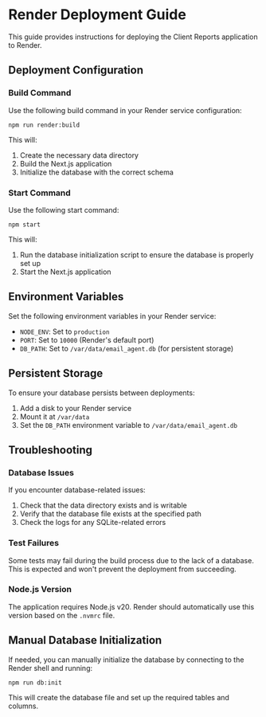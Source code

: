 # Render Deployment Guide

This guide provides instructions for deploying the Client Reports application to Render.

## Deployment Configuration

### Build Command

Use the following build command in your Render service configuration:

```
npm run render:build
```

This will:
1. Create the necessary data directory
2. Build the Next.js application
3. Initialize the database with the correct schema

### Start Command

Use the following start command:

```
npm start
```

This will:
1. Run the database initialization script to ensure the database is properly set up
2. Start the Next.js application

## Environment Variables

Set the following environment variables in your Render service:

- `NODE_ENV`: Set to `production`
- `PORT`: Set to `10000` (Render's default port)
- `DB_PATH`: Set to `/var/data/email_agent.db` (for persistent storage)

## Persistent Storage

To ensure your database persists between deployments:

1. Add a disk to your Render service
2. Mount it at `/var/data`
3. Set the `DB_PATH` environment variable to `/var/data/email_agent.db`

## Troubleshooting

### Database Issues

If you encounter database-related issues:

1. Check that the data directory exists and is writable
2. Verify that the database file exists at the specified path
3. Check the logs for any SQLite-related errors

### Test Failures

Some tests may fail during the build process due to the lack of a database. This is expected and won't prevent the deployment from succeeding.

### Node.js Version

The application requires Node.js v20. Render should automatically use this version based on the `.nvmrc` file.

## Manual Database Initialization

If needed, you can manually initialize the database by connecting to the Render shell and running:

```
npm run db:init
```

This will create the database file and set up the required tables and columns. 